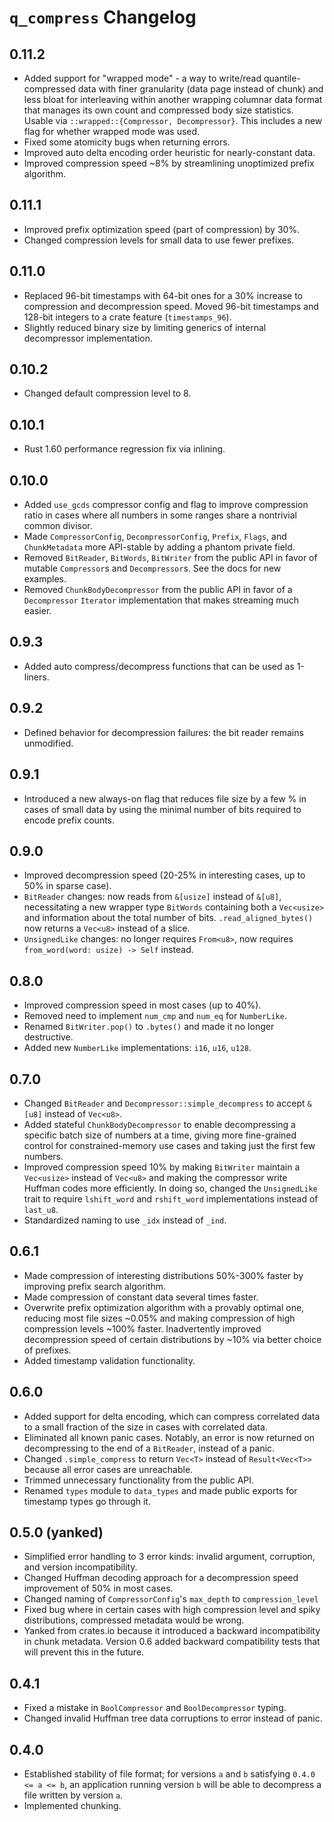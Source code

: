 # `q_compress` Changelog

## 0.11.2

* Added support for "wrapped mode" - a way to write/read quantile-compressed
data with finer granularity (data page instead of chunk) and less bloat for
interleaving within another wrapping columnar data format that manages its own
count and compressed body size statistics. Usable via
`::wrapped::{Compressor, Decompressor}`. This includes a new flag for whether
wrapped mode was used.
* Fixed some atomicity bugs when returning errors.
* Improved auto delta encoding order heuristic for nearly-constant data.
* Improved compression speed ~8% by streamlining unoptimized prefix algorithm.

## 0.11.1

* Improved prefix optimization speed (part of compression) by 30%.
* Changed compression levels for small data to use fewer prefixes.

## 0.11.0

* Replaced 96-bit timestamps with 64-bit ones for a 30% increase to compression
and decompression speed.
Moved 96-bit timestamps and 128-bit integers to a crate feature (`timestamps_96`).
* Slightly reduced binary size by limiting generics of internal decompressor
implementation.

## 0.10.2

* Changed default compression level to 8.

## 0.10.1

* Rust 1.60 performance regression fix via inlining.

## 0.10.0

* Added `use_gcds` compressor config and flag to improve compression ratio
in cases where all numbers in some ranges share a nontrivial common divisor.
* Made `CompressorConfig`, `DecompressorConfig`, `Prefix`, `Flags`, and
`ChunkMetadata` more API-stable by adding a phantom private field.
* Removed `BitReader`, `BitWords`, `BitWriter` from the public API in favor of
mutable `Compressor`s and `Decompressor`s. See the docs for new examples.
* Removed `ChunkBodyDecompressor` from the public API in favor of a
`Decompressor` `Iterator` implementation that makes streaming much easier.

## 0.9.3

* Added auto compress/decompress functions that can be used as 1-liners.

## 0.9.2

* Defined behavior for decompression failures: the bit reader remains
unmodified.

## 0.9.1

* Introduced a new always-on flag that reduces file size by a few % in cases
of small data by using the minimal number of bits required to encode prefix
counts.

## 0.9.0

* Improved decompression speed (20-25% in interesting cases, up to 50% in
sparse case).
* `BitReader` changes: now reads from `&[usize]` instead of `&[u8]`,
necessitating a new wrapper type `BitWords` containing both a `Vec<usize>` and
information about the total number of bits. `.read_aligned_bytes()` now returns
a `Vec<u8>` instead of a slice.
* `UnsignedLike` changes: no longer requires `From<u8>`, now requires
`from_word(word: usize) -> Self` instead.

## 0.8.0

* Improved compression speed in most cases (up to 40%).
* Removed need to implement `num_cmp` and `num_eq` for `NumberLike`.
* Renamed `BitWriter.pop()` to `.bytes()` and made it no longer destructive.
* Added new `NumberLike` implementations: `i16`, `u16`, `u128`.

## 0.7.0

* Changed `BitReader` and `Decompressor::simple_decompress` to accept `&[u8]`
instead of `Vec<u8>`.
* Added stateful `ChunkBodyDecompressor` to enable decompressing a specific
batch size of numbers at a time, giving more fine-grained control for
constrained-memory use cases and taking just the first few numbers.
* Improved compression speed 10% by making `BitWriter` maintain a `Vec<usize>`
instead of `Vec<u8>` and making the compressor write Huffman codes more
efficiently. In doing so, changed the `UnsignedLike` trait to require
`lshift_word` and `rshift_word` implementations instead of `last_u8`.
* Standardized naming to use `_idx` instead of `_ind`.

## 0.6.1

* Made compression of interesting distributions 50%-300% faster by improving
prefix search algorithm.
* Made compression of constant data several times faster.
* Overwrite prefix optimization algorithm with a provably optimal one,
reducing most file sizes ~0.05% and making compression of high compression
levels ~100% faster. Inadvertently improved decompression speed of certain
distributions by ~10% via better choice of prefixes.
* Added timestamp validation functionality.

## 0.6.0

* Added support for delta encoding, which can compress correlated data
to a small fraction of the size in cases with correlated data.
* Eliminated all known panic cases.
Notably, an error is now returned on decompressing to the end of a `BitReader`,
instead of a panic.
* Changed `.simple_compress` to return `Vec<T>` instead of `Result<Vec<T>>`
because all error cases are unreachable.
* Trimmed unnecessary functionality from the public API.
* Renamed `types` module to `data_types` and made public exports for timestamp
types go through it.

## 0.5.0 (yanked)

* Simplified error handling to 3 error kinds: invalid argument, corruption,
and version incompatibility.
* Changed Huffman decoding approach for a decompression speed improvement of
50% in most cases.
* Changed naming of `CompressorConfig`'s `max_depth` to `compression_level`
* Fixed bug where in certain cases with high compression level and spiky
distributions, compressed metadata would be wrong.
* Yanked from crates.io because it introduced a backward incompatibility in
chunk metadata.
Version 0.6 added backward compatibility tests that will prevent this in
the future.

## 0.4.1

* Fixed a mistake in `BoolCompressor` and `BoolDecompressor` typing.
* Changed invalid Huffman tree data corruptions to error instead of panic.

## 0.4.0

* Established stability of file format; for versions `a` and `b` satisfying
`0.4.0 <= a <= b`, an application running version `b` will be able to
decompress a file written by version `a`.
* Implemented chunking.
